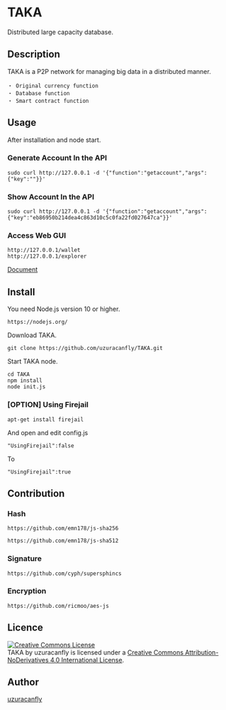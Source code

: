TAKA
====

Distributed large capacity database.

## Description
TAKA is a P2P network for managing big data in a distributed manner.

	・ Original currency function
	・ Database function
	・ Smart contract function

## Usage
After installation and node start.

### Generate Account In the API

    sudo curl http://127.0.0.1 -d '{"function":"getaccount","args":{"key":""}}'

### Show Account In the API

    sudo curl http://127.0.0.1 -d '{"function":"getaccount","args":{"key":"eb86950b214dea4c863d10c5c0fa22fd027647ca"}}'

### Access Web GUI

	http://127.0.0.1/wallet
	http://127.0.0.1/explorer


[Document](https://github.com/uzuracanfly/TAKA/blob/master/doc/index.md)



## Install
You need Node.js version 10 or higher.

	https://nodejs.org/

Download TAKA.

	git clone https://github.com/uzuracanfly/TAKA.git

Start TAKA node.

	cd TAKA
	npm install
	node init.js

### [OPTION] Using Firejail

	apt-get install firejail

And open and edit config.js

	"UsingFirejail":false

To

	"UsingFirejail":true


## Contribution

### Hash

	https://github.com/emn178/js-sha256

	https://github.com/emn178/js-sha512

### Signature

	https://github.com/cyph/supersphincs

### Encryption

	https://github.com/ricmoo/aes-js



## Licence

<a rel="license" href="http://creativecommons.org/licenses/by-nd/4.0/"><img alt="Creative Commons License" style="border-width:0" src="https://i.creativecommons.org/l/by-nd/4.0/88x31.png" /></a><br /><span xmlns:dct="http://purl.org/dc/terms/" property="dct:title">TAKA</span> by <span xmlns:cc="http://creativecommons.org/ns#" property="cc:attributionName">uzuracanfly</span> is licensed under a <a rel="license" href="http://creativecommons.org/licenses/by-nd/4.0/">Creative Commons Attribution-NoDerivatives 4.0 International License</a>.


## Author

[uzuracanfly](https://github.com/uzuracanfly)